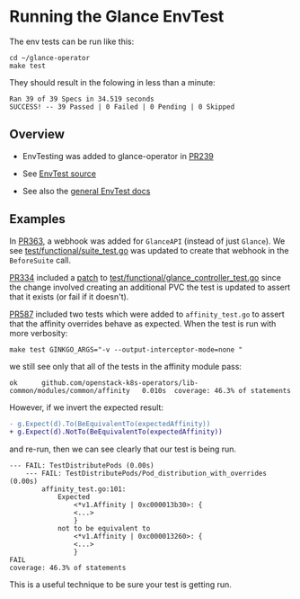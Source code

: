 # Running the Glance EnvTest

The env tests can be run like this:
```
cd ~/glance-operator
make test
```
They should result in the folowing in less than a minute:
```
Ran 39 of 39 Specs in 34.519 seconds
SUCCESS! -- 39 Passed | 0 Failed | 0 Pending | 0 Skipped
```

## Overview

- EnvTesting was added to glance-operator in
  [PR239](https://github.com/openstack-k8s-operators/glance-operator/pull/239)

- See [EnvTest source](https://github.com/openstack-k8s-operators/glance-operator/tree/main/test/functional)

- See also the
  [general EnvTest docs](https://github.com/openstack-k8s-operators/docs/blob/main/envtest.md)

## Examples

In
[PR363](https://github.com/openstack-k8s-operators/glance-operator/pull/363),
a webhook was added for `GlanceAPI` (instead of just `Glance`). We see
[test/functional/suite_test.go](https://github.com/openstack-k8s-operators/glance-operator/blob/main/test/functional/suite_test.go#L199-L200)
was updated to create that webhook in the `BeforeSuite` call.

[PR334](https://github.com/openstack-k8s-operators/glance-operator/pull/334)
included a
[patch](https://github.com/openstack-k8s-operators/glance-operator/commit/2a8d70891ea9718aa41e8df7fa3088d0a033cfb8)
to
[test/functional/glance_controller_test.go](https://github.com/openstack-k8s-operators/glance-operator/blob/2a8d70891ea9718aa41e8df7fa3088d0a033cfb8/test/functional/glance_controller_test.go#L243-L246)
since the change involved creating an additional PVC the test is
updated to assert that it exists (or fail if it doesn't).

[PR587](https://github.com/openstack-k8s-operators/lib-common/pull/587)
included two tests which were added to `affinity_test.go` to assert
that the affinity overrides behave as expected. When the test is run
with more verbosity:
```
make test GINKGO_ARGS="-v --output-interceptor-mode=none "
```
we still see only that all of the tests in the affinity module pass:
```
ok  	github.com/openstack-k8s-operators/lib-common/modules/common/affinity	0.010s	coverage: 46.3% of statements
```
However, if we invert the expected result:
```diff
- g.Expect(d).To(BeEquivalentTo(expectedAffinity))
+ g.Expect(d).NotTo(BeEquivalentTo(expectedAffinity))
```
and re-run, then we can see clearly that our test is being run.
```
--- FAIL: TestDistributePods (0.00s)
    --- FAIL: TestDistributePods/Pod_distribution_with_overrides (0.00s)
        affinity_test.go:101:
            Expected
                <*v1.Affinity | 0xc000013b30>: {
                <...>
                }
            not to be equivalent to
                <*v1.Affinity | 0xc000013260>: {
                <...>
                }
FAIL
coverage: 46.3% of statements
```
This is a useful technique to be sure your test is getting run.
